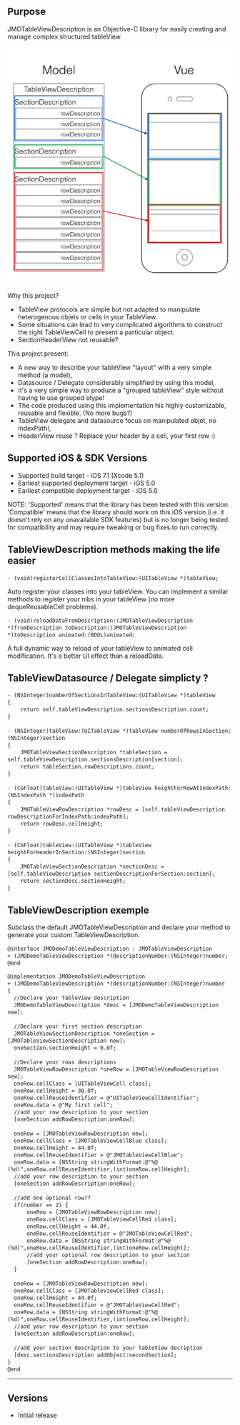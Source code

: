 Purpose
--------------
JMOTableViewDescription is an Objective-C library for easily creating and manage complex structured tableView.

![Image](screenshots/concept.png)

Why this project?
* TableView protocols are simple but not adapted to manipulate heterogenous objets or cells in your TableView.
* Some situations can lead to very complicated algorithms to construct the right TableViewCell to present a particular object.
* SectionHeaderView not reusable?

This project present:
* A new way to describe your tableView "layout" with a very simple method (a model),
* Datasource / Delegate considerably simplified by using this model,
* It's a very simple way to produce a "grouped tableView" style without having to use grouped stype!
* The code produced using this implementation his highly customizable, reusable and flexible. (No more bugs?)
* TableView delegate and datasource focus on manipulated objet, no indexPath!, 
* HeaderView reuse ? Replace your header by a cell, your first row :) 

Supported iOS & SDK Versions
-----------------------------

* Supported build target - iOS 7.1 (Xcode 5.1)
* Earliest supported deployment target - iOS 5.0
* Earliest compatible deployment target - iOS 5.0

NOTE: 'Supported' means that the library has been tested with this version. 'Compatible' means that the library should work on this iOS version (i.e. it doesn't rely on any unavailable SDK features) but is no longer being tested for compatibility and may require tweaking or bug fixes to run correctly.


TableViewDescription methods making the life easier
------------------
```objc
- (void)registerCellClassesIntoTableView:(UITableView *)tableView;
```
Auto register your classes into your tableView.
You can implement a similar methods to register your nibs in your tableView (no more dequeReusableCell problems).

```objc
- (void)reloadDataFromDescription:(JMOTableViewDescription *)fromDescription toDescription:(JMOTableViewDescription *)toDescription animated:(BOOL)animated;
```
A full dynamic way to reload of your tableView to animated cell modification.
It's a better UI effect than a reloadData.

TableViewDatasource / Delegate simplicty ?
------------------
```objc
- (NSInteger)numberOfSectionsInTableView:(UITableView *)tableView
{
    return self.tableViewDescription.sectionsDescription.count;
}

- (NSInteger)tableView:(UITableView *)tableView numberOfRowsInSection:(NSInteger)section
{
    JMOTableViewSectionDescription *tableSection = self.tableViewDescription.sectionsDescription[section];
    return tableSection.rowDescriptions.count;
}

- (CGFloat)tableView:(UITableView *)tableView heightForRowAtIndexPath:(NSIndexPath *)indexPath
{
    JMOTableViewRowDescription *rowDesc = [self.tableViewDescription rowDescriptionForIndexPath:indexPath];
    return rowDesc.cellHeight;
}

- (CGFloat)tableView:(UITableView *)tableView heightForHeaderInSection:(NSInteger)section
{
    JMOTableViewSectionDescription *sectionDesc = [self.tableViewDescription sectionDescriptionForSection:section];
    return sectionDesc.sectionHeight;
}
```

TableViewDescription exemple
------------------
Subclass the default JMOTableViewDescription and declare your method to generate your custom TableViewDescription.
```objc
@interface JMODemoTableViewDescription : JMOTableViewDescription
+ (JMODemoTableViewDescription *)descriptionNumber:(NSInteger)number;
@end
```

```objc
@implementation JMODemoTableViewDescription
+ (JMODemoTableViewDescription *)descriptionNumber:(NSInteger)number
{
  //Declare your TableView description
  JMODemoTableViewDescription *desc = [JMODemoTableViewDescription new];

  //Declare your first section description
  JMOTableViewSectionDescription *oneSection = [JMOTableViewSectionDescription new];
  oneSection.sectionHeight = 0.0f;

  //Declare your rows descriptions
  JMOTableViewRowDescription *oneRow = [JMOTableViewRowDescription new];
  oneRow.cellClass = [UITableViewCell class];
  oneRow.cellHeight = 30.0f;
  oneRow.cellReuseIdentifier = @"UITableViewCellIdentifier";
  oneRow.data = @"My first cell";
  //add your row description to your section
  [oneSection addRowDescription:oneRow];

  oneRow = [JMOTableViewRowDescription new];
  oneRow.cellClass = [JMOTableViewCellBlue class];
  oneRow.cellHeight = 44.0f;
  oneRow.cellReuseIdentifier = @"JMOTableViewCellBlue";
  oneRow.data = [NSString stringWithFormat:@"%@ (%d)",oneRow.cellReuseIdentifier,(int)oneRow.cellHeight];
  //add your row description to your section
  [oneSection addRowDescription:oneRow];

  //add one optional row??
  if(number == 2) {
      oneRow = [JMOTableViewRowDescription new];
      oneRow.cellClass = [JMOTableViewCellRed class];
      oneRow.cellHeight = 44.0f;
      oneRow.cellReuseIdentifier = @"JMOTableViewCellRed";
      oneRow.data = [NSString stringWithFormat:@"%@ (%d)",oneRow.cellReuseIdentifier,(int)oneRow.cellHeight];
      //add your optional row description to your section
      [oneSection addRowDescription:oneRow];
  }

  oneRow = [JMOTableViewRowDescription new];
  oneRow.cellClass = [JMOTableViewCellRed class];
  oneRow.cellHeight = 44.0f;
  oneRow.cellReuseIdentifier = @"JMOTableViewCellRed";
  oneRow.data = [NSString stringWithFormat:@"%@ (%d)",oneRow.cellReuseIdentifier,(int)oneRow.cellHeight];
  //add your row description to your section
  [oneSection addRowDescription:oneRow];

  //add your section description to your tableView decription
  [desc.sectionsDescription addObject:secondSection];
}
@end
```

------------------

Versions
------------------

- Initial release
